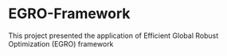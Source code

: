 # EGRO-Framework
This project presented the application of Efficient Global Robust Optimization (EGRO) framework 

